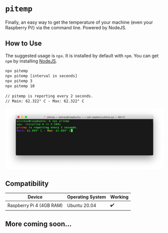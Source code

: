 # `pitemp`

Finally, an easy way to get the temperature of your machine (even your Raspberry Pi!) via the command line. Powered by NodeJS.

## How to Use

The suggested usage is `npx`. It is installed by default with `npm`. You can get `npm` by installing [NodeJS](https://nodejs.org/en/).

```
npx pitemp
npx pitemp [interval in seconds]
npx pitemp 3
npx pitemp 10

// pitemp is reporting every 2 seconds.
// Main: 62.322° C - Max: 62.322° C
```

![pitemp screenshot](/screenshot.png)

## Compatibility

| Device                   | Operating System | Working |
| ------------------------ | ---------------- | ------- |
| Raspberry Pi 4 (4GB RAM) | Ubuntu 20.04     | ✔️      |

## More coming soon...
